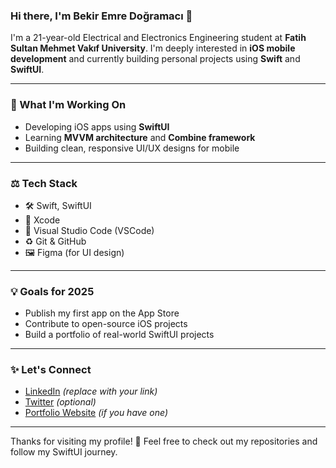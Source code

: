 ### Hi there, I'm Bekir Emre Doğramacı 👋

I'm a 21-year-old Electrical and Electronics Engineering student at **Fatih Sultan Mehmet Vakıf University**. I'm deeply interested in **iOS mobile development** and currently building personal projects using **Swift** and **SwiftUI**.

---

### 🚀 What I'm Working On
- Developing iOS apps using **SwiftUI**
- Learning **MVVM architecture** and **Combine framework**
- Building clean, responsive UI/UX designs for mobile

---

### ⚖️ Tech Stack
- 🛠️ Swift, SwiftUI
- 📏 Xcode
- 🧩 Visual Studio Code (VSCode)
- ♻️ Git & GitHub
- 🖼️ Figma (for UI design)

---

### 💡 Goals for 2025
- Publish my first app on the App Store
- Contribute to open-source iOS projects
- Build a portfolio of real-world SwiftUI projects

---

### ✨ Let's Connect
- [LinkedIn](https://linkedin.com/in/yourprofile) *(replace with your link)*
- [Twitter](https://twitter.com/yourhandle) *(optional)*
- [Portfolio Website](https://yourwebsite.com) *(if you have one)*

---

Thanks for visiting my profile! 🚀 Feel free to check out my repositories and follow my SwiftUI journey.

